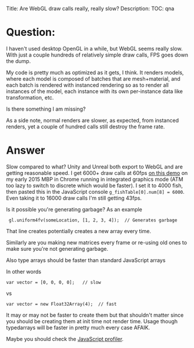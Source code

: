 Title: Are WebGL draw calls really, really slow?
Description:
TOC: qna

# Question:

I haven't used desktop OpenGL in a while, but WebGL seems really slow.
With just a couple hundreds of relatively simple draw calls, FPS goes down the dump.

My code is pretty much as optimized as it gets, I think.
It renders models, where each model is composed of batches that are mesh+material, and each batch is rendered with instanced rendering so as to render all instances of the model, each instance with its own per-instance data like transformation, etc.

Is there something I am missing?

As a side note, normal renders are slower, as expected, from instanced renders, yet a couple of hundred calls still destroy the frame rate.

# Answer

Slow compared to what? Unity and Unreal both export to WebGL and are getting reasonable speed. I get 6000+ draw calls at 60fps [on this demo](http://webglsamples.org/aquarium/aquarium.html) on my early 2015 MBP in Chrome running in integrated graphics mode (ATM too lazy to switch to discrete which would be faster). I set it to 4000 fish, then pasted this in the JavaScript console `g_fishTable[0].num[8] = 6000`.  Even taking it to 16000 draw calls I'm still getting 43fps. 

Is it possible you're generating garbage? As an example

     gl.uniform4fv(someLocation, [1, 2, 3, 4]);  // Generates garbage

That line creates potentially creates a new array every time.

Similarly are you making new matrices every frame or re-using old ones to make sure you're not generating garbage.

Also type arrays should be faster than standard JavaScript arrays

In other words

    var vector = [0, 0, 0, 0];   // slow

vs

    var vector = new Float32Array(4);  // fast

It may or may not be faster to create them but that shouldn't matter since you should be creating them at init time not render time. Usage though typedarrays will be faster in pretty much every case AFAIK.

Maybe you should check the [JavaScript profiler](https://developer.chrome.com/devtools/docs/cpu-profiling).

